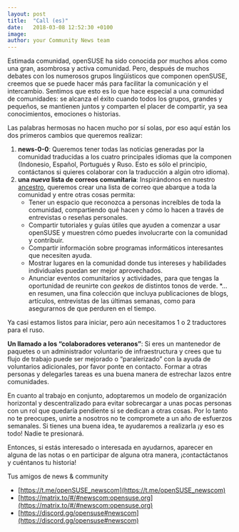 ```yaml
---
layout: post
title:  "Call (es)"
date:   2018-03-08 12:52:30 +0100
image:
author: your Community News team
---
```

Estimada comunidad,
openSUSE ha sido conocida por muchos años como una gran, asombrosa y activa comunidad. Pero, después de muchos debates con los numerosos grupos lingüísticos que componen openSUSE, creemos que se puede hacer más para facilitar la comunicación y el intercambio. 
Sentimos que esto es lo que hace especial a una comunidad de comunidades: se alcanza el éxito cuando todos los grupos, grandes y pequeños, se mantienen juntos y comparten el placer de compartir, ya sea conocimientos, emociones o historias.

Las palabras hermosas no hacen mucho por sí solas, por eso aquí están los dos primeros cambios que queremos realizar:

1. __news-0-0__: Queremos tener todas las noticias generadas por la comunidad traducidas a los cuatro principales idiomas que la componen (Indonesio, Español, Portugués y Ruso. Esto es sólo el principio, contáctanos si quieres colaborar con la traducción a algún otro idioma).
2. __una *nueva* lista de correos comunitaria__: Inspirándonos  en nuestro [ancestro](https://en.opensuse.org/Category:Weekly_news_issues), queremos crear una lista de correo que abarque a toda la comunidad y entre otras cosas permita:
    * Tener un espacio que reconozca a personas increíbles de toda la comunidad, compartiendo qué hacen y cómo lo hacen a través de entrevistas o reseñas personales.
    * Compartir tutoriales y guías útiles que ayuden a comenzar a usar openSUSE y muestren cómo puedes involucrarte con la comunidad y contribuir.
    * Compartir información sobre programas informáticos interesantes que necesiten ayuda.
    * Mostrar lugares en la comunidad donde tus intereses y habilidades individuales puedan ser mejor aprovechados.
    * Anunciar eventos comunitarios y actividades, para que tengas la oportunidad de reunirte con *geekos* de distintos tonos de verde.
    *… en resumen, una fina colección que incluya publicaciones de blogs, artículos, entrevistas de las últimas semanas, como para asegurarnos de que perduren en el tiempo.

Ya casi estamos listos para iniciar, pero aún necesitamos 1 o 2 traductores para el ruso.

__Un llamado a los “colaboradores veteranos”__: Si eres un mantenedor de paquetes o un administrador voluntario de infraestructura y crees que tu flujo de trabajo puede ser mejorado o “paralerizado” con la ayuda de voluntarios adicionales, por favor ponte en contacto. Formar a otras personas y delegarles tareas es una buena manera de estrechar lazos entre comunidades.

En cuanto al trabajo en conjunto, adoptaremos un modelo de organización horizontal y descentralizado para evitar sobrecargar a unas pocas personas con un rol que quedaría pendiente si se dedican a otras cosas. Por lo tanto no te preocupes, unirte a nosotros no te compromete a un año de esfuerzos semanales. Si tienes una buena idea, te ayudaremos a realizarla ¡y eso es todo! Nadie te presionará.

Entonces, si estás interesado o interesada en ayudarnos, aparecer en alguna de las notas o en participar de alguna otra manera, ¡contactáctanos y cuéntanos tu historia!

Tus amigos de news & community

* [https://t.me/openSUSE_newscom](https://t.me/openSUSE_newscom)
* [https://matrix.to/#/#newscom:opensuse.org](https://matrix.to/#/#newscom:opensuse.org)
* [https://discord.gg/opensuse#newscom](https://discord.gg/opensuse#newscom)

